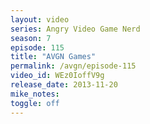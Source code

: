 ```yaml
---
layout: video
series: Angry Video Game Nerd
season: 7
episode: 115
title: "AVGN Games"
permalink: /avgn/episode-115
video_id: WEz0IoffV9g
release_date: 2013-11-20
mike_notes:
toggle: off
---
```

